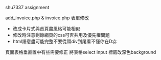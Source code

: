 shu7337 assignment

<!-- 先把功能做出來再來做最後的css好嗎大哥 -->

add_invoice.php & invoice.php 表單修改
* 改成卡片式與首頁盡風格可能相似
* 修改時注意剩餘網頁的css可否共用及優先權問題
* html語意盡可能完整不要從頭div到尾看不懂你在D尛


頁面表格垂直置中有些需要修正
將表格select input 標籤改深色background